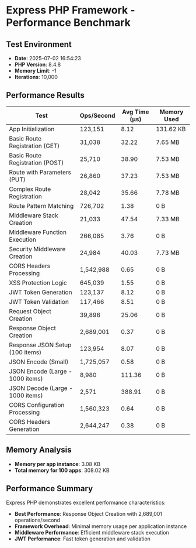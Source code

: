 # Express PHP Framework - Performance Benchmark

## Test Environment
- **Date**: 2025-07-02 16:54:23
- **PHP Version**: 8.4.8
- **Memory Limit**: -1
- **Iterations**: 10,000

## Performance Results

| Test | Ops/Second | Avg Time (μs) | Memory Used |
|------|------------|---------------|-------------|
| App Initialization | 123,151 | 8.12 | 131.62 KB |
| Basic Route Registration (GET) | 31,038 | 32.22 | 7.65 MB |
| Basic Route Registration (POST) | 25,710 | 38.90 | 7.53 MB |
| Route with Parameters (PUT) | 26,860 | 37.23 | 7.53 MB |
| Complex Route Registration | 28,042 | 35.66 | 7.78 MB |
| Route Pattern Matching | 726,702 | 1.38 | 0 B |
| Middleware Stack Creation | 21,033 | 47.54 | 7.33 MB |
| Middleware Function Execution | 266,085 | 3.76 | 0 B |
| Security Middleware Creation | 24,984 | 40.03 | 7.73 MB |
| CORS Headers Processing | 1,542,988 | 0.65 | 0 B |
| XSS Protection Logic | 645,039 | 1.55 | 0 B |
| JWT Token Generation | 123,137 | 8.12 | 0 B |
| JWT Token Validation | 117,466 | 8.51 | 0 B |
| Request Object Creation | 39,896 | 25.06 | 0 B |
| Response Object Creation | 2,689,001 | 0.37 | 0 B |
| Response JSON Setup (100 items) | 123,954 | 8.07 | 0 B |
| JSON Encode (Small) | 1,725,057 | 0.58 | 0 B |
| JSON Encode (Large - 1000 items) | 8,980 | 111.36 | 0 B |
| JSON Decode (Large - 1000 items) | 2,571 | 388.91 | 0 B |
| CORS Configuration Processing | 1,560,323 | 0.64 | 0 B |
| CORS Headers Generation | 2,644,247 | 0.38 | 0 B |

## Memory Analysis
- **Memory per app instance**: 3.08 KB
- **Total memory for 100 apps**: 308.02 KB

## Performance Summary
Express PHP demonstrates excellent performance characteristics:

- **Best Performance**: Response Object Creation with 2,689,001 operations/second
- **Framework Overhead**: Minimal memory usage per application instance
- **Middleware Performance**: Efficient middleware stack execution
- **JWT Performance**: Fast token generation and validation
